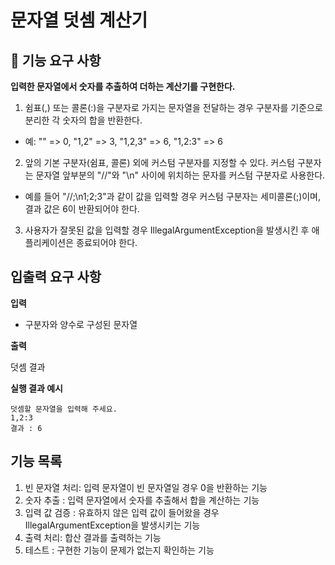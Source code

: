 # 문자열 덧셈 계산기


## 🚀 기능 요구 사항

**입력한 문자열에서 숫자를 추출하여 더하는 계산기를 구현한다.**

1. 쉼표(,) 또는 콜론(:)을 구분자로 가지는 문자열을 전달하는 경우 구분자를 기준으로 분리한 각 숫자의 합을 반환한다. 
- 예: "" => 0, "1,2" => 3, "1,2,3" => 6, "1,2:3" => 6 

2. 앞의 기본 구분자(쉼표, 콜론) 외에 커스텀 구분자를 지정할 수 있다. 커스텀 구분자는 문자열 앞부분의 "//"와 "\n" 사이에 위치하는 문자를 커스텀 구분자로 사용한다.
- 예를 들어 "//;\n1;2;3"과 같이 값을 입력할 경우 커스텀 구분자는 세미콜론(;)이며, 결과 값은 6이 반환되어야 한다.

3. 사용자가 잘못된 값을 입력할 경우 IllegalArgumentException을 발생시킨 후 애플리케이션은 종료되어야 한다.

## 입출력 요구 사항

**입력**
- 구분자와 양수로 구성된 문자열

**출력**

덧셈 결과

**실행 결과 예시**

```
덧셈할 문자열을 입력해 주세요.
1,2:3
결과 : 6
```


## 기능 목록
1. 빈 문자열 처리: 입력 문자열이 빈 문자열일 경우 0을 반환하는 기능
2. 숫자 추출 : 입력 문자열에서 숫자를 추출해서 합을 계산하는 기능
3. 입력 값 검증 : 유효하지 않은 입력 값이 들어왔을 경우 IllegalArgumentException을 발생시키는 기능
4. 출력 처리: 합산 결과를 출력하는 기능
5. 테스트 : 구현한 기능이 문제가 없는지 확인하는 기능
